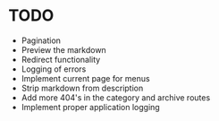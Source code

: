 # TODO

- Pagination
- Preview the markdown
- Redirect functionality
- Logging of errors
- Implement current page for menus
- Strip markdown from description
- Add more 404's in the category and archive routes
- Implement proper application logging